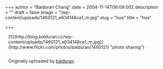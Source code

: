 +++
author = "Balduran Chang"
date = 2004-11-14T06:09:00Z
description = ""
draft = false
image = "/wp-content/uploads/1460121_e634148ce1_m.jpg"
slug = "hua"
title = "hua"

+++


<div style="float: right; margin-left: 10px; margin-bottom: 10px;">[![](http://blog.balduran.cc/wp-content/uploads/1460121_e634148ce1_m.jpg)](http://www.flickr.com/photos/balduran/1460121/ "photo sharing")  
  
<span style="margin-top: 0px;font-size:0;">[hua](http://www.flickr.com/photos/balduran/1460121/)  
  
 Originally uploaded by [balduran](http://www.flickr.com/people/balduran/). </span></div>

